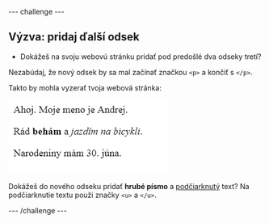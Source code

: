 \--- challenge \---

## Výzva: pridaj ďalší odsek

- Dokážeš na svoju webovú stránku pridať pod predošlé dva odseky tretí?

Nezabúdaj, že nový odsek by sa mal začínať značkou `<p>` a končiť s `</p>`.

Takto by mohla vyzerať tvoja webová stránka:

![snímka obrazovky](images/birthday-paragraph.png)

Dokážeš do nového odseku pridať **hrubé písmo** a <u>podčiarknutý</u> text? Na podčiarknutie textu použi značky `<u>` a `</u>`.

\--- /challenge \---